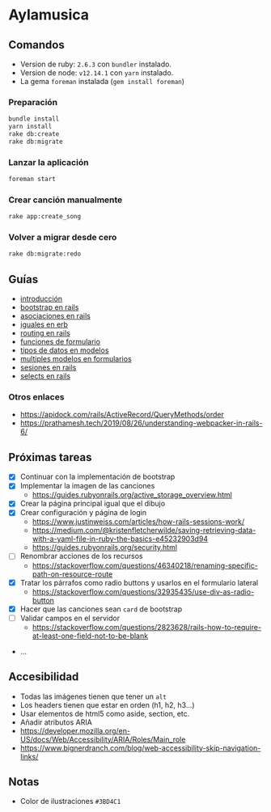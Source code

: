 # Aylamusica

## Comandos

- Version de ruby: `2.6.3` con `bundler` instalado.
- Version de node: `v12.14.1` con `yarn` instalado.
- La gema `foreman` instalada (`gem install foreman`)

### Preparación

```bash
bundle install
yarn install
rake db:create
rake db:migrate
```

### Lanzar la aplicación

```bash
foreman start
```

### Crear canción manualmente

```bash
rake app:create_song
```
  
### Volver a migrar desde cero
    
```bash
rake db:migrate:redo
```

## Guías

- [introducción](https://guides.rubyonrails.org/getting_started.html)
- [bootstrap en rails](https://www.digitalocean.com/community/tutorials/how-to-add-bootstrap-to-a-ruby-on-rails-application)
- [asociaciones en rails](https://guides.rubyonrails.org/association_basics.html)
- [iguales en erb](https://stackoverflow.com/questions/3952403/without-equal-in-ruby-erb-means)
- [routing en rails](https://guides.rubyonrails.org/routing.html)
- [funciones de formulario](https://guides.rubyonrails.org/form_helpers.html)
- [tipos de datos en modelos](https://api.rubyonrails.org/v6.0.2.1/classes/ActiveRecord/ConnectionAdapters/SchemaStatements.html#method-i-add_column)
- [multiples modelos en formularios](https://stackoverflow.com/questions/32884412/how-to-handle-multiple-models-in-one-rails-form)
- [sesiones en rails](https://guides.rubyonrails.org/security.html)
- [selects en rails](https://guides.rubyonrails.org/form_helpers.html#select-boxes-for-dealing-with-model-objects)

### Otros enlaces
- https://apidock.com/rails/ActiveRecord/QueryMethods/order
- https://prathamesh.tech/2019/08/26/understanding-webpacker-in-rails-6/

## Próximas tareas
- [x] Continuar con la implementación de bootstrap
- [x] Implementar la imagen de las canciones
  - https://guides.rubyonrails.org/active_storage_overview.html
- [x] Crear la página principal igual que el dibujo
- [x] Crear configuración y página de login
    - https://www.justinweiss.com/articles/how-rails-sessions-work/
    - https://medium.com/@kristenfletcherwilde/saving-retrieving-data-with-a-yaml-file-in-ruby-the-basics-e45232903d94
    - https://guides.rubyonrails.org/security.html
- [ ] Renombrar acciones de los recursos
    - https://stackoverflow.com/questions/46340218/renaming-specific-path-on-resource-route
- [x] Tratar los párrafos como radio buttons y usarlos en el formulario lateral
    - https://stackoverflow.com/questions/32935435/use-div-as-radio-button
- [x] Hacer que las canciones sean `card` de bootstrap
- [ ] Validar campos en el servidor
    - https://stackoverflow.com/questions/2823628/rails-how-to-require-at-least-one-field-not-to-be-blank 
- ...

## Accesibilidad

- Todas las imágenes tienen que tener un `alt`
- Los headers tienen que estar en orden (h1, h2, h3...)
- Usar elementos de html5 como aside, section, etc.
- Añadir atributos ARIA
- https://developer.mozilla.org/en-US/docs/Web/Accessibility/ARIA/Roles/Main_role
- https://www.bignerdranch.com/blog/web-accessibility-skip-navigation-links/

## Notas

- Color de ilustraciones `#3BD4C1`